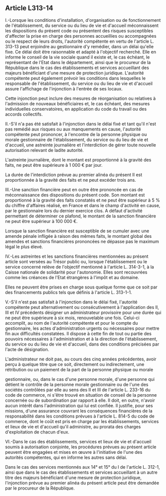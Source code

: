 ## Article L313-14


I.-Lorsque les conditions d'installation, d'organisation ou de fonctionnement de l'établissement, du service
ou du lieu de vie et d'accueil méconnaissent les dispositions du présent code ou présentent des risques
susceptibles d'affecter la prise en charge des personnes accueillies ou accompagnées ou le respect de leurs
droits, l'autorité compétente en vertu de l'article L. 313-13 peut enjoindre au gestionnaire d'y remédier, dans
un délai qu'elle fixe. Ce délai doit être raisonnable et adapté à l'objectif recherché. Elle en informe le conseil
de la vie sociale quand il existe et, le cas échéant, le représentant de l'Etat dans le département, ainsi que le
procureur de la République dans le cas des établissements et services accueillant des majeurs bénéficiant
d'une mesure de protection juridique. L'autorité compétente peut également prévoir les conditions dans
lesquelles le responsable de l'établissement, du service ou du lieu de vie et d'accueil assure l'affichage de
l'injonction à l'entrée de ses locaux.

Cette injonction peut inclure des mesures de réorganisation ou relatives à l'admission de nouveaux
bénéficiaires et, le cas échéant, des mesures individuelles conservatoires, en application du code du travail ou
des accords collectifs.

II.-S'il n'a pas été satisfait à l'injonction dans le délai fixé et tant qu'il n'est pas remédié aux risques ou
aux manquements en cause, l'autorité compétente peut prononcer, à l'encontre de la personne physique ou
morale gestionnaire de l'établissement, du service ou du lieu de vie et d'accueil, une astreinte journalière et
l'interdiction de gérer toute nouvelle autorisation relevant de ladite autorité.

L'astreinte journalière, dont le montant est proportionné à la gravité des faits, ne peut être supérieure à 1 000
€ par jour.

La durée de l'interdiction prévue au premier alinéa du présent II est proportionnée à la gravité des faits et ne
peut excéder trois ans.

III.-Une sanction financière peut en outre être prononcée en cas de méconnaissance des dispositions du
présent code. Son montant est proportionné à la gravité des faits constatés et ne peut être supérieur à 5 % du
chiffre d'affaires réalisé, en France et dans le champ d'activité en cause, par le gestionnaire lors du dernier
exercice clos. A défaut d'activité permettant de déterminer ce plafond, le montant de la sanction financière ne
peut être supérieur à 100 000 €.

Lorsque la sanction financière est susceptible de se cumuler avec une amende pénale infligée à raison des
mêmes faits, le montant global des amendes et sanctions financières prononcées ne dépasse pas le maximum
légal le plus élevé.

IV.-Les astreintes et les sanctions financières mentionnées au présent article sont versées au Trésor public
ou, lorsque l'établissement ou le service concerné relève de l'objectif mentionné à l'article L. 314-3-1,
à la Caisse nationale de solidarité pour l'autonomie. Elles sont recouvrées comme les créances de l'Etat
étrangères à l'impôt et au domaine.

Elles ne peuvent être prises en charge sous quelque forme que ce soit par des financements publics tels que
définis à l'article L. 313-1-1.

V.-S'il n'est pas satisfait à l'injonction dans le délai fixé, l'autorité compétente peut alternativement ou
consécutivement à l'application des II, III et IV précédents désigner un administrateur provisoire pour
une durée qui ne peut être supérieure à six mois, renouvelable une fois. Celui-ci accomplit, au nom de
l'autorité compétente et pour le compte du gestionnaire, les actes d'administration urgents ou nécessaires
pour mettre fin aux difficultés constatées. Il dispose à cette fin de tout ou partie des pouvoirs nécessaires
à l'administration et à la direction de l'établissement, du service ou du lieu de vie et d'accueil, dans des
conditions précisées par l'acte de désignation.

L'administrateur ne doit pas, au cours des cinq années précédentes, avoir perçu à quelque titre que ce soit,
directement ou indirectement, une rétribution ou un paiement de la part de la personne physique ou morale


gestionnaire, ou, dans le cas d'une personne morale, d'une personne qui détient le contrôle de la personne
morale gestionnaire ou de l'une des sociétés contrôlées par elle au sens des II et III de l'article L. 233-16 du
code de commerce, ni s'être trouvé en situation de conseil de la personne concernée ou de subordination par
rapport à elle. Il doit, en outre, n'avoir aucun intérêt dans l'administration qui lui est confiée. Il justifie, pour
ses missions, d'une assurance couvrant les conséquences financières de la responsabilité dans les conditions
prévues à l'article L. 814-5 du code de commerce, dont le coût est pris en charge par les établissements,
services et lieux de vie et d'accueil qu'il administre, au prorata des charges d'exploitation de chacun d'eux.

VI.-Dans le cas des établissements, services et lieux de vie et d'accueil soumis à autorisation conjointe, les
procédures prévues au présent article peuvent être engagées et mises en œuvre à l'initiative de l'une des
autorités compétentes, qui en informe les autres sans délai.

Dans le cas des services mentionnés aux 14° et 15° du I de l'article L. 312-1, ainsi que dans le cas des
établissements et services accueillant à un autre titre des majeurs bénéficiant d'une mesure de protection
juridique, l'injonction prévue au premier alinéa du présent article peut être demandée par le procureur de la
République.

